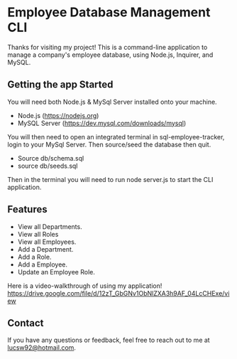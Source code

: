 # Employee Database Management CLI

Thanks for visiting my project! This is a command-line application to manage a company's employee database, using Node.js, Inquirer, and MySQL.

## Getting the app Started

You will need both Node.js & MySql Server installed onto your machine.
- Node.js (https://nodejs.org)
- MySQL Server (https://dev.mysql.com/downloads/mysql)

You will then need to open an integrated terminal in sql-employee-tracker, login to your MySql Server. Then source/seed the database then quit.
- Source db/schema.sql
- source db/seeds.sql

Then in the terminal you will need to run node server.js to start the CLI application.


## Features

- View all Departments.
- View all Roles
- View all Employees.
- Add a Department.
- Add a Role.
- Add a Employee.
- Update an Employee Role.

Here is a video-walkthrough of using my application! https://drive.google.com/file/d/12zT_GbGNv1ObNlZXA3h9AF_04LcCHExe/view

## Contact
If you have any questions or feedback, feel free to reach out to me at lucsw92@hotmail.com.